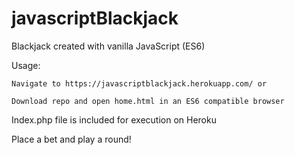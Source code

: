# javascriptBlackjack

Blackjack created with vanilla JavaScript (ES6)

Usage:

    Navigate to https://javascriptblackjack.herokuapp.com/ or
  
    Download repo and open home.html in an ES6 compatible browser
  
Index.php file is included for execution on Heroku

Place a bet and play a round! 
